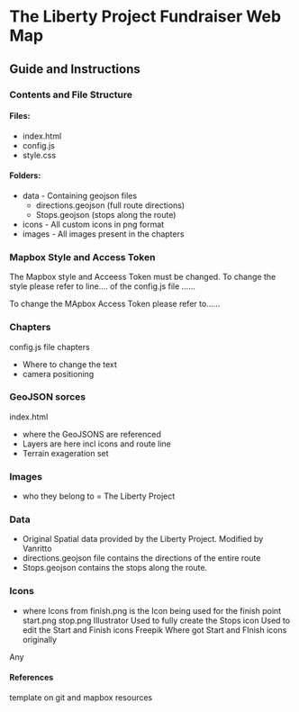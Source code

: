 # The Liberty Project Fundraiser Web Map

## Guide and Instructions

### Contents and File Structure

#### Files:

- index.html
- config.js
- style.css

#### Folders:

- data - Containing geojson files
  - directions.geojson (full route directions)
  - Stops.geojson (stops along the route)
- icons - All custom icons in png format
- images - All images present in the chapters

### Mapbox Style and Access Token

The Mapbox style and Acceess Token must be changed.
To change the style please refer to line.... of the config.js file ......

To change the MApbox Access Token please refer to......

### Chapters

config.js file
chapters

- Where to change the text
- camera positioning

### GeoJSON sorces

index.html

- where the GeoJSONS are referenced
- Layers are here incl icons and route line
- Terrain exageration set

### Images

- who they belong to = The Liberty Project

### Data

- Original Spatial data provided by the Liberty Project. Modified by Vanritto
- directions.geojson file contains the directions of the entire route
- Stops.geojson contains the stops along the route.

### Icons

- where Icons from
  finish.png is the Icon being used for the finish point
  start.png
  stop.png
  Illustrator
  Used to fully create the Stops icon
  Used to edit the Start and Finish icons
  Freepik
  Where got Start and FInish icons originally

Any

#### References

template on git and mapbox resources
